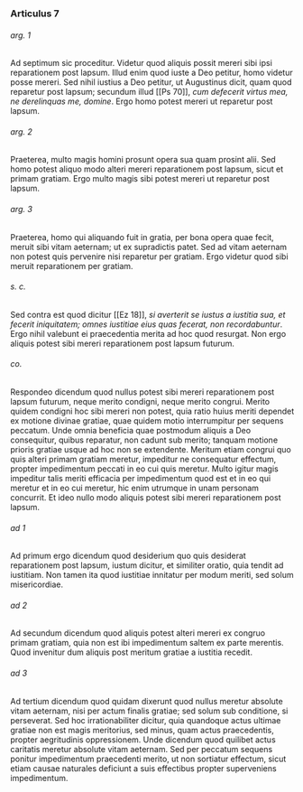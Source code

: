 ### Articulus 7

###### arg. 1
Ad septimum sic proceditur. Videtur quod aliquis possit mereri sibi ipsi reparationem post lapsum. Illud enim quod iuste a Deo petitur, homo videtur posse mereri. Sed nihil iustius a Deo petitur, ut Augustinus dicit, quam quod reparetur post lapsum; secundum illud [[Ps 70]], *cum defecerit virtus mea, ne derelinquas me, domine*. Ergo homo potest mereri ut reparetur post lapsum.

###### arg. 2
Praeterea, multo magis homini prosunt opera sua quam prosint alii. Sed homo potest aliquo modo alteri mereri reparationem post lapsum, sicut et primam gratiam. Ergo multo magis sibi potest mereri ut reparetur post lapsum.

###### arg. 3
Praeterea, homo qui aliquando fuit in gratia, per bona opera quae fecit, meruit sibi vitam aeternam; ut ex supradictis patet. Sed ad vitam aeternam non potest quis pervenire nisi reparetur per gratiam. Ergo videtur quod sibi meruit reparationem per gratiam.

###### s. c.
Sed contra est quod dicitur [[Ez 18]], *si averterit se iustus a iustitia sua, et fecerit iniquitatem; omnes iustitiae eius quas fecerat, non recordabuntur*. Ergo nihil valebunt ei praecedentia merita ad hoc quod resurgat. Non ergo aliquis potest sibi mereri reparationem post lapsum futurum.

###### co.
Respondeo dicendum quod nullus potest sibi mereri reparationem post lapsum futurum, neque merito condigni, neque merito congrui. Merito quidem condigni hoc sibi mereri non potest, quia ratio huius meriti dependet ex motione divinae gratiae, quae quidem motio interrumpitur per sequens peccatum. Unde omnia beneficia quae postmodum aliquis a Deo consequitur, quibus reparatur, non cadunt sub merito; tanquam motione prioris gratiae usque ad hoc non se extendente. Meritum etiam congrui quo quis alteri primam gratiam meretur, impeditur ne consequatur effectum, propter impedimentum peccati in eo cui quis meretur. Multo igitur magis impeditur talis meriti efficacia per impedimentum quod est et in eo qui meretur et in eo cui meretur, hic enim utrumque in unam personam concurrit. Et ideo nullo modo aliquis potest sibi mereri reparationem post lapsum.

###### ad 1
Ad primum ergo dicendum quod desiderium quo quis desiderat reparationem post lapsum, iustum dicitur, et similiter oratio, quia tendit ad iustitiam. Non tamen ita quod iustitiae innitatur per modum meriti, sed solum misericordiae.

###### ad 2
Ad secundum dicendum quod aliquis potest alteri mereri ex congruo primam gratiam, quia non est ibi impedimentum saltem ex parte merentis. Quod invenitur dum aliquis post meritum gratiae a iustitia recedit.

###### ad 3
Ad tertium dicendum quod quidam dixerunt quod nullus meretur absolute vitam aeternam, nisi per actum finalis gratiae; sed solum sub conditione, si perseverat. Sed hoc irrationabiliter dicitur, quia quandoque actus ultimae gratiae non est magis meritorius, sed minus, quam actus praecedentis, propter aegritudinis oppressionem. Unde dicendum quod quilibet actus caritatis meretur absolute vitam aeternam. Sed per peccatum sequens ponitur impedimentum praecedenti merito, ut non sortiatur effectum, sicut etiam causae naturales deficiunt a suis effectibus propter superveniens impedimentum.

